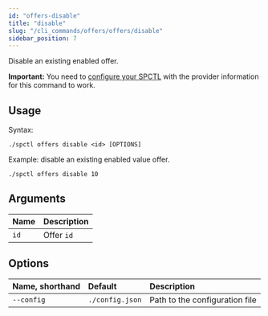 ```yaml
---
id: "offers-disable"
title: "disable"
slug: "/cli_commands/offers/offers/disable"
sidebar_position: 7
---
```


Disable an existing enabled offer.

**Important:** You need to [configure your SPCTL](/developers/cli_guides/configuring#for-providers) with the provider information for this command to work.

## Usage

Syntax:

```
./spctl offers disable <id> [OPTIONS]
```

Example: disable an existing enabled value offer.

```
./spctl offers disable 10
```

## Arguments

| **Name** | **Description**                 |
|:---------|:--------------------------------|
| `id`     | Offer `id`  |

## Options

| **Name, shorthand** | **Default**     | **Description**                |
|:--------------------|:----------------|:-------------------------------|
| `--config`          | `./config.json` | Path to the configuration file |